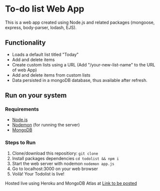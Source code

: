 # To-do list Web App

This is a web app created using Node.js and related packages (mongoose, express, body-parser, lodash, EJS).

## Functionality

* Loads a default list titled "Today"
* Add and delete items
* Create custom lists using a URL (Add "/your-new-list-name" to the URL of web App)
* Add and delete items from custom lists
* Data persisted in a mongoDB database, thus available after refresh.


## Run on your system

### Requirements
- [Node.js](https://nodejs.org/en/)
- [Nodemon](https://www.npmjs.com/package/nodemon) (for running the server)
- [MongoDB](https://docs.mongodb.com/manual/installation/)

### Steps to Run
1. Clone/download this repositiory: `git clone `
2. Install packages dependencies `cd todolist && npm i`
3. Start the web server with nodemon `nodemon app.js`
4. Go to localhost:3000 on your web browser
5. Voilà! Your Todolist is live!

Hosted live using Heroku and MongoDB Atlas at [Link to be posted]()
